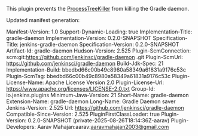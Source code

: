 This plugin prevents the [ProcessTreeKiller](https://wiki.jenkins.io/display/JENKINS/ProcessTreeKiller) from killing the Gradle daemon.

Updated manifest generation:

Manifest-Version: 1.0
Support-Dynamic-Loading: true
Implementation-Title: gradle-daemon
Implementation-Version: 0.2.0-SNAPSHOT
Specification-Title: jenkins-gradle-daemon
Specification-Version: 0.2.0-SNAPSHOT
Artifact-Id: gradle-daemon
Hudson-Version: 2.525
Plugin-ScmConnection: scm:git:https://github.com/jenkinsci/gradle-daemon
.git
Plugin-ScmUrl: https://github.com/jenkinsci/gradle-daemon
Build-Jdk-Spec: 21
Implementation-Build: bbedbd66c00b49c8980a58349a61831a9176c53c
Plugin-ScmTag: bbedbd66c00b49c8980a58349a61831a9176c53c
Plugin-License-Name: Apache License Version 2.0
Plugin-License-Url: https://www.apache.org/licenses/LICENSE-2.0.txt
Group-Id: io.jenkins.plugins
Minimum-Java-Version: 21
Short-Name: gradle-daemon
Extension-Name: gradle-daemon
Long-Name: Gradle Daemon saver
Jenkins-Version: 2.525
Url: https://github.com/jenkinsci/gradle-daemon
Compatible-Since-Version: 2.525
PluginFirstClassLoader: true
Plugin-Version: 0.2.0-SNAPSHOT (private-2025-08-26T18:14:36Z-aarav)
Plugin-Developers: Aarav Mahajan:aarav:aaravmahajan2003@gmail.com